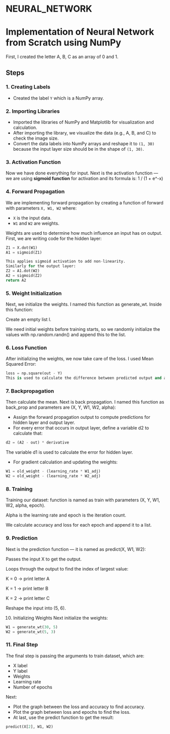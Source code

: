 # NEURAL_NETWORK
# Implementation of Neural Network from Scratch using NumPy

First, I created the letter A, B, C as an array of 0 and 1.  

## Steps

### 1. Creating Labels
- Created the label `Y` which is a NumPy array.

### 2. Importing Libraries
- Imported the libraries of NumPy and Matplotlib for visualization and calculation.
- After importing the library, we visualize the data (e.g., A, B, and C) to check the image size.
- Convert the data labels into NumPy arrays and reshape it to `(1, 30)` because the input layer size should be in the shape of `(1, 30)`.

### 3. Activation Function
Now we have done everything for input. Next is the activation function — we are using **sigmoid function** for activation and its formula is: 1 / (1 + e^-x)

### 4. Forward Propagation
We are implementing forward propagation by creating a function of forward with parameters `X, W1, W2` where:
- `X` is the input data.
- `W1` and `W2` are weights.

Weights are used to determine how much influence an input has on output.  
First, we are writing code for the hidden layer:

```python
Z1 = X.dot(W1)
A1 = sigmoid(Z1)

This applies sigmoid activation to add non-linearity.
Similarly for the output layer:
Z2 = A1.dot(W2)
A2 = sigmoid(Z2)
return A2
```

### 5. Weight Initialization
Next, we initialize the weights. I named this function as generate_wt.
Inside this function:

Create an empty list l.

We need initial weights before training starts, so we randomly initialize the values with np.random.randn() and append this to the list.

### 6. Loss Function
After initializing the weights, we now take care of the loss.
I used Mean Squared Error:
```python
loss = np.square(out - Y)
This is used to calculate the difference between predicted output and actual output.
```

### 7. Backpropagation
Then calculate the mean. Next is back propagation.
I named this function as back_prop and parameters are (X, Y, W1, W2, alpha):

- Assign the forward propagation output to compute predictions for hidden layer and output layer.
- For every error that occurs in output layer, define a variable d2 to calculate that:
```python
d2 = (A2 - out) * derivative
```
The variable d1 is used to calculate the error for hidden layer.

- For gradient calculation and updating the weights:
```python
W1 = old_weight - (learning_rate * W1_adj)
W2 = old_weight - (learning_rate * W2_adj)
```

### 8. Training
Training our dataset: function is named as train with parameters (X, Y, W1, W2, alpha, epoch).

Alpha is the learning rate and epoch is the iteration count.

We calculate accuracy and loss for each epoch and append it to a list.

### 9. Prediction
Next is the prediction function — it is named as predict(X, W1, W2):

Passes the input X to get the output.

Loops through the output to find the index of largest value:

K = 0 → print letter A

K = 1 → print letter B

K = 2 → print letter C

Reshape the input into (5, 6).

10. Initializing Weights
Next initialize the weights:
```python
W1 = generate_wt(30, 5)
W2 = generate_wt(5, 3)
```


### 11. Final Step
The final step is passing the arguments to train dataset, which are:

- X label
- Y label
- Weights
- Learning rate
- Number of epochs

Next:
- Plot the graph between the loss and accuracy to find accuracy.
- Plot the graph between loss and epochs to find the loss.
- At last, use the predict function to get the result:
  
```python
predict(X[2], W1, W2)
```





